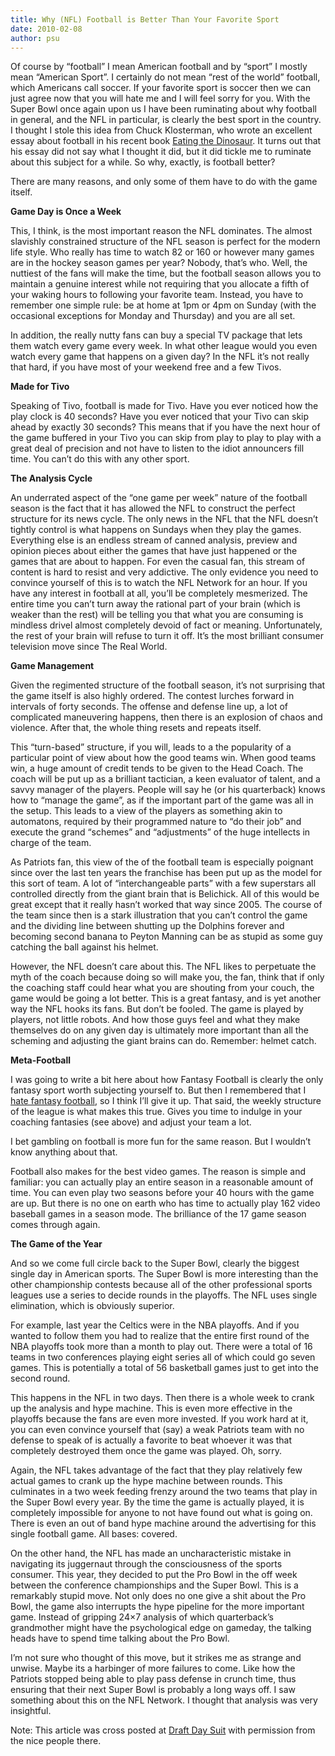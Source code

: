 ```yaml
---
title: Why (NFL) Football is Better Than Your Favorite Sport
date: 2010-02-08
author: psu
---
```


Of course by “football” I mean American football and by “sport” I mostly mean “American Sport”. I certainly do not mean “rest of the world” football, which Americans call soccer. If your favorite sport is soccer then we can just agree now that you will hate me and I will feel sorry for you. With the Super Bowl once again upon us I have been ruminating about why football in general, and the NFL in particular, is clearly the best sport in the country. I thought I stole this idea from Chuck Klosterman, who wrote an excellent essay about football in his recent book <a href="http://www.amazon.com/Eating-Dinosaur-Chuck-Klosterman/dp/1416544208/">Eating the Dinosaur</a>. It turns out that his essay did not say what I thought it did, but it did tickle me to ruminate about this subject for a while. So why, exactly, is football better?

There are many reasons, and only some of them have to do with the game itself.

**Game Day is Once a Week**

This, I think, is the most important reason the NFL dominates. The almost slavishly constrained structure of the NFL season is perfect for the modern life style. Who really has time to watch 82 or 160 or however many games are in the hockey season games per year? Nobody, that’s who. Well, the nuttiest of the fans will make the time, but the football season allows you to maintain a genuine interest while not requiring that you allocate a fifth of your waking hours to following your favorite team. Instead, you have to remember one simple rule: be at home at 1pm or 4pm on Sunday (with the occasional exceptions for Monday and Thursday) and you are all set.

In addition, the really nutty fans can buy a special TV package that lets them watch every game every week. In what other league would you even watch every game that happens on a given day? In the NFL it’s not really that hard, if you have most of your weekend free and a few Tivos.

**Made for Tivo**

Speaking of Tivo, football is made for Tivo. Have you ever noticed how the play clock is 40 seconds? Have you ever noticed that your Tivo can skip ahead by exactly 30 seconds? This means that if you have the next hour of the game buffered in your Tivo you can skip from play to play to play with a great deal of precision and not have to listen to the idiot announcers fill time. You can’t do this with any other sport.

**The Analysis Cycle**

An underrated aspect of the “one game per week” nature of the football season is the fact that it has allowed the NFL to construct the perfect structure for its news cycle. The only news in the NFL that the NFL doesn’t tightly control is what happens on Sundays when they play the games. Everything else is an endless stream of canned analysis, preview and opinion pieces about either the games that have just happened or the games that are about to happen. For even the casual fan, this stream of content is hard to resist and very addictive. The only evidence you need to convince yourself of this is to watch the NFL Network for an hour. If you have any interest in football at all, you’ll be completely mesmerized. The entire time you can’t turn away the rational part of your brain (which is weaker than the rest) will be telling you that what you are consuming is mindless drivel almost completely devoid of fact or meaning. Unfortunately, the rest of your brain will refuse to turn it off. It’s the most brilliant consumer television move since The Real World.

**Game Management**

Given the regimented structure of the football season, it’s not surprising that the game itself is also highly ordered. The contest lurches forward in intervals of forty seconds. The offense and defense line up, a lot of complicated maneuvering happens, then there is an explosion of chaos and violence. After that, the whole thing resets and repeats itself.

This “turn-based” structure, if you will, leads to a the popularity of a particular point of view about how the good teams win. When good teams win, a huge amount of credit tends to be given to the Head Coach. The coach will be put up as a brilliant tactician, a keen evaluator of talent, and a savvy manager of the players. People will say he (or his quarterback) knows how to “manage the game”, as if the important part of the game was all in the setup. This leads to a view of the players as something akin to automatons, required by their programmed nature to “do their job” and execute the grand “schemes” and “adjustments” of the huge intellects in charge of the team.

As Patriots fan, this view of the of the football team is especially poignant since over the last ten years the franchise has been put up as the model for this sort of team. A lot of “interchangeable parts” with a few superstars all controlled directly from the giant brain that is Belichick. All of this would be great except that it really hasn’t worked that way since 2005. The course of the team since then is a stark illustration that you can’t control the game and the dividing line between shutting up the Dolphins forever and becoming second banana to Peyton Manning can be as stupid as some guy catching the ball against his helmet.

However, the NFL doesn’t care about this. The NFL likes to perpetuate the myth of the coach because doing so will make you, the fan, think that if only the coaching staff could hear what you are shouting from your couch, the game would be going a lot better. This is a great fantasy, and is yet another way the NFL hooks its fans. But don’t be fooled. The game is played by players, not little robots. And how those guys feel and what they make themselves do on any given day is ultimately more important than all the scheming and adjusting the giant brains can do. Remember: helmet catch.

**Meta-Football**

I was going to write a bit here about how Fantasy Football is clearly the only fantasy sport worth subjecting yourself to. But then I remembered that I <a href="http://tleaves.com/2009/11/16/the-meta-games-people-play/index.html">hate fantasy football</a>, so I think I’ll give it up. That said, the weekly structure of the league is what makes this true. Gives you time to indulge in your coaching fantasies (see above) and adjust your team a lot.

I bet gambling on football is more fun for the same reason. But I wouldn’t know anything about that.

Football also makes for the best video games. The reason is simple and familiar: you can actually play an entire season in a reasonable amount of time. You can even play two seasons before your 40 hours with the game are up. But there is no one on earth who has time to actually play 162 video baseball games in a season mode. The brilliance of the 17 game season comes through again.

**The Game of the Year**

And so we come full circle back to the Super Bowl, clearly the biggest single day in American sports. The Super Bowl is more interesting than the other championship contests because all of the other professional sports leagues use a series to decide rounds in the playoffs. The NFL uses single elimination, which is obviously superior.

For example, last year the Celtics were in the NBA playoffs. And if you wanted to follow them you had to realize that the entire first round of the NBA playoffs took more than a month to play out. There were a total of 16 teams in two conferences playing eight series all of which could go seven games. This is potentially a total of 56 basketball games just to get into the second round.

This happens in the NFL in two days. Then there is a whole week to crank up the analysis and hype machine. This is even more effective in the playoffs because the fans are even more invested. If you work hard at it, you can even convince yourself that (say) a weak Patriots team with no defense to speak of is actually a favorite to beat whoever it was that completely destroyed them once the game was played. Oh, sorry.

Again, the NFL takes advantage of the fact that they play relatively few actual games to crank up the hype machine between rounds. This culminates in a two week feeding frenzy around the two teams that play in the Super Bowl every year. By the time the game is actually played, it is completely impossible for anyone to not have found out what is going on. There is even an out of band hype machine around the advertising for this single football game. All bases: covered.

On the other hand, the NFL has made an uncharacteristic mistake in navigating its juggernaut through the consciousness of the sports consumer. This year, they decided to put the Pro Bowl in the off week between the conference championships and the Super Bowl. This is a remarkably stupid move. Not only does no one give a shit about the Pro Bowl, the game also interrupts the hype pipeline for the more important game. Instead of gripping 24×7 analysis of which quarterback’s grandmother might have the psychological edge on gameday, the talking heads have to spend time talking about the Pro Bowl.

I’m not sure who thought of this move, but it strikes me as strange and unwise. Maybe its a harbinger of more failures to come. Like how the Patriots stopped being able to play pass defense in crunch time, thus ensuring that their next Super Bowl is probably a long ways off. I saw something about this on the NFL Network. I thought that analysis was very insightful.

Note: This article was cross posted at <a href="http://www.draftdaysuit.com/2010/02/07/why-football-is-better-than-your-favorite-sport-a-guest-post/">Draft Day Suit</a> with permission from the nice people there.